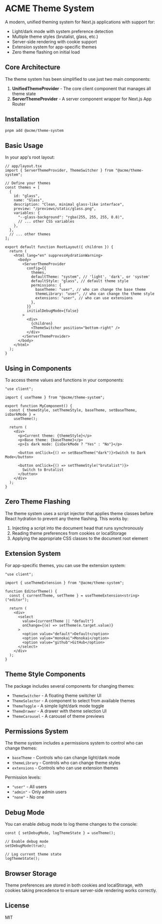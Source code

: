 # ACME Theme System

A modern, unified theming system for Next.js applications with support for:

- Light/dark mode with system preference detection
- Multiple theme styles (brutalist, glass, etc.)
- Server-side rendering with cookie support
- Extension system for app-specific themes
- Zero theme flashing on initial load

## Core Architecture

The theme system has been simplified to use just two main components:

1. **UnifiedThemeProvider** - The core client component that manages all theme state
2. **ServerThemeProvider** - A server component wrapper for Next.js App Router

## Installation

```bash
pnpm add @acme/theme-system
```

## Basic Usage

In your app's root layout:

```tsx
// app/layout.tsx
import { ServerThemeProvider, ThemeSwitcher } from "@acme/theme-system";

// Define your themes
const themes = [
  {
    id: "glass",
    name: "Glass",
    description: "Clean, minimal glass-like interface",
    preview: "/previews/static/glass.png",
    variables: {
      "--glass-background": "rgba(255, 255, 255, 0.8)",
      // ... other CSS variables
    },
  },
  // ... other themes
];

export default function RootLayout({ children }) {
  return (
    <html lang="en" suppressHydrationWarning>
      <body>
        <ServerThemeProvider
          config={{
            themes,
            defaultTheme: "system", // 'light', 'dark', or 'system'
            defaultStyle: "glass", // default theme style
            permissions: {
              baseTheme: "user", // who can change the base theme
              themeLibrary: "user", // who can change the theme style
              extensions: "user", // who can use extensions
            },
          }}
          initialDebugMode={false}
        >
          <div>
            {children}
            <ThemeSwitcher position="bottom-right" />
          </div>
        </ServerThemeProvider>
      </body>
    </html>
  );
}
```

## Using in Components

To access theme values and functions in your components:

```tsx
"use client";

import { useTheme } from "@acme/theme-system";

export function MyComponent() {
  const { themeStyle, setThemeStyle, baseTheme, setBaseTheme, isDarkMode } =
    useTheme();

  return (
    <div>
      <p>Current theme: {themeStyle}</p>
      <p>Base theme: {baseTheme}</p>
      <p>Is dark mode: {isDarkMode ? "Yes" : "No"}</p>

      <button onClick={() => setBaseTheme("dark")}>Switch to Dark Mode</button>

      <button onClick={() => setThemeStyle("brutalist")}>
        Switch to Brutalist
      </button>
    </div>
  );
}
```

## Zero Theme Flashing

The theme system uses a script injector that applies theme classes before React hydration to prevent any theme flashing. This works by:

1. Injecting a script into the document head that runs synchronously
2. Reading theme preferences from cookies or localStorage
3. Applying the appropriate CSS classes to the document root element

## Extension System

For app-specific themes, you can use the extension system:

```tsx
"use client";

import { useThemeExtension } from "@acme/theme-system";

function EditorTheme() {
  const { currentTheme, setTheme } = useThemeExtension<string>("editor");

  return (
    <div>
      <select
        value={currentTheme || "default"}
        onChange={(e) => setTheme(e.target.value)}
      >
        <option value="default">Default</option>
        <option value="monokai">Monokai</option>
        <option value="github">GitHub</option>
      </select>
    </div>
  );
}
```

## Theme Style Components

The package includes several components for changing themes:

- `ThemeSwitcher` - A floating theme switcher UI
- `ThemeSelector` - A component to select from available themes
- `ThemeToggle` - A simple light/dark mode toggle
- `ThemeDrawer` - A drawer with theme selection UI
- `ThemeCarousel` - A carousel of theme previews

## Permissions System

The theme system includes a permissions system to control who can change themes:

- `baseTheme` - Controls who can change light/dark mode
- `themeLibrary` - Controls who can change theme styles
- `extensions` - Controls who can use extension themes

Permission levels:

- `"user"` - All users
- `"admin"` - Only admin users
- `"none"` - No one

## Debug Mode

You can enable debug mode to log theme changes to the console:

```tsx
const { setDebugMode, logThemeState } = useTheme();

// Enable debug mode
setDebugMode(true);

// Log current theme state
logThemeState();
```

## Browser Storage

Theme preferences are stored in both cookies and localStorage, with cookies taking precedence to ensure server-side rendering works correctly.

## License

MIT
